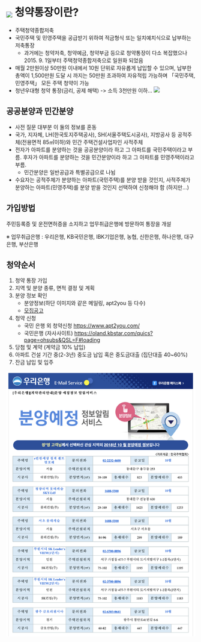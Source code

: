 # <img src="https://twemoji.maxcdn.com/2/72x72/1f306.png" width="30" style="margin-bottom:-4px"> 청약통장이란?

* 주택청약종합저축
* 국민주택 및 민영주택을 공급받기 위하여 적금형식 또는 일치예치식으로 납부하는 저축통장
	* 과거에는 청약저축, 청약예금, 청약부금 등으로 청약통장이 다소 복잡했으나 2015. 9. 1일부터 주택청약종합저축으로 일원화 되었음
* 매월 2만원이상 50만원 이내에서 10원 단위로 자유롭게 납입할 수 있으며, 납부한 총액이 1,500만원 도달 시 까지는 50만원 초과하여 자유적립 가능하며 「국민주택, 민영주택」 모든 주택 청약이 가능
* 청년우대형 청약 통장(금리, 공제 해택) -> 소득 3천만원 이하... <img src="https://twemoji.maxcdn.com/2/72x72/1f605.png" width="20">

## 공공분양과 민간분양
* 사전 질문 대부분 이 둘의 정보를 혼동
* 국가, 지자체, LH(한국토지주택공사), SH(서울주택도시공사), 지방공사 등 공적주체(전용면적 85㎡이하)와 민간 주택건설사업자인 사적주체
* 전자가 아파트를 분양하는 것을 공공분양이라 하고 그 아파트를 국민주택이라고 부름. 후자가 아파트를 분양하는 것을 민간분양이라 하고 그 아파트를 민영주택이라고 부름. 
	* 민간분양은 일반공급과 특별공급으로 나뉨
* 수요자는 공적주체가 분양하는 아파트(국민주택)를 분양 받을 것인지, 사적주체가 분양하는 아파트(민영주택)를 분양 받을 것인지 선택하여 신청해야 함 (하지만...)

## 가입방법
주민등록증 및 운전면허증을 소지하고 업무취급은행에 방문하여 통장을 개설

※ 업무취급은행 : 우리은행, KB국민은행, IBK기업은행, 농협, 신한은행, 하나은행, 대구은행, 부산은행

## 청약순서

1. 청약 통장 가입
2. 지역 및 분양 종류, 면적 결정 및 계획
3. 분양 정보 확인 
	* 분양정보(하단 이미지와 같은 메일링, apt2you 등 다수)
	* [모집공고](https://oss.navercorp.com/ChungDaeYoung/myapt/files/80150/sample.pdf)
4. 청약 신청
	* 국민 은행 외 청약신청 https://www.apt2you.com/
	* 국민은행 (자사사이트) https://oland.kbstar.com/quics?page=ohsubs&QSL=F#loading
5. 당첨 및 계약 (계약금 10% 납입)
6. 아파트 건설 기간 중(2-3년) 중도금 납입 혹은 중도금대출 (집단대출 40~60%)
7. 잔금 납입 및 입주

<img src="/assets/images/24.png">